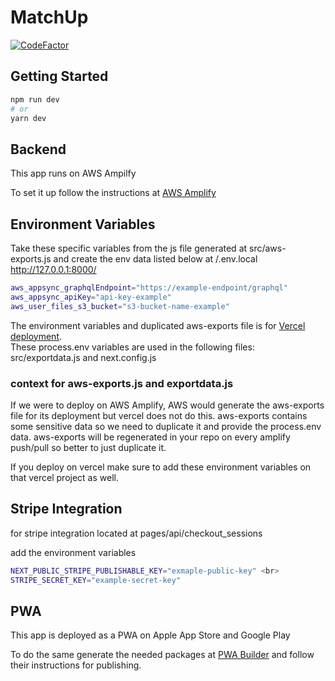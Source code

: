 # MatchUp

[![CodeFactor](https://www.codefactor.io/repository/github/mitcheman/matchup/badge)](https://www.codefactor.io/repository/github/mitcheman/matchup)

## Getting Started

```bash
npm run dev
# or
yarn dev
```

## Backend

This app runs on AWS Ampilfy

To set it up follow the instructions at [AWS Amplify](https://docs.amplify.aws/cli/start/install/)

## Environment Variables

Take these specific variables from the js file generated at src/aws-exports.js and create the env data listed below at /.env.local
http://127.0.0.1:8000/
```bash
aws_appsync_graphqlEndpoint="https://example-endpoint/graphql"
aws_appsync_apiKey="api-key-example"
aws_user_files_s3_bucket="s3-bucket-name-example"
```

The environment variables and duplicated aws-exports file is for [Vercel deployment](https://vercel.com/). <br>
These process.env variables are used in the following files: src/exportdata.js and next.config.js

### context for aws-exports.js and exportdata.js
If we were to deploy on AWS Amplify, AWS would generate the aws-exports file for its deployment but vercel does not do this.
aws-exports contains some sensitive data so we need to duplicate it and provide the process.env data.
aws-exports will be regenerated in your repo on every amplify push/pull so better to just duplicate it.

If you deploy on vercel make sure to add these environment variables on that vercel project as well.

## Stripe Integration

for stripe integration located at pages/api/checkout_sessions

add the environment variables

```bash
NEXT_PUBLIC_STRIPE_PUBLISHABLE_KEY="exmaple-public-key" <br>
STRIPE_SECRET_KEY="example-secret-key"
```

## PWA 

This app is deployed as a PWA on Apple App Store and Google Play

To do the same generate the needed packages at [PWA Builder](https://www.pwabuilder.com/) and follow their instructions for publishing.
